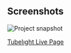 ## Screenshots
![Project snapshot]()

[Tubelıght Live Page](https://sedadiriker.github.io/Clarusway-BootCamp-/HTML-CSS/ANIMATIONS/duman-efekti/)


